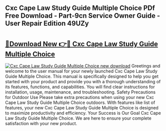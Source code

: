 ## Cxc Cape Law Study Guide Multiple Choice PDf Free Download - Part-9cn Service Owner Guide - User Repair Edition 49UZy

# <h2><a href="http://bc8262.oget.top/?id=Cxc+Cape+Law+Study+Guide+Multiple+Choice">🔗Download New 👉🔴 Cxc Cape Law Study Guide Multiple Choice</a></h2>

[![Cxc Cape Law Study Guide Multiple Choice new download](https://i.imgur.com/5g1atiW.png)](http://bc8262.oget.top/?id=Cxc+Cape+Law+Study+Guide+Multiple+Choice)
Greetings and welcome to the user manual for your newly launched Cxc Cape Law Study Guide Multiple Choice. This manual is specifically designed to help you get started with your product and provide you with a thorough understanding of its features, functions, and capabilities. You will find clear instructions for installation, usage, maintenance, and troubleshooting. Safety Precautions for Outdoor Use Please take extra precautions when using your new Cxc Cape Law Study Guide Multiple Choice outdoors. With features like list of features, your new Cxc Cape Law Study Guide Multiple Choice is designed to maximize productivity and efficiency. Your Success is Our Goal Cxc Cape Law Study Guide Multiple Choice. We are here to ensure your complete satisfaction with your new product.
